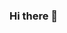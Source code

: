 ### Hi there 👋

<!--
**Robertm339/Robertm339** is a ✨ _special_ ✨ repository because its `README.md` (this file) appears on your GitHub profile.

### 👨‍💻: About Me : 
I am an iOS Developer from California.  

### :fire: My Stats :
[![GitHub Streak](http://github-readme-streak-stats.herokuapp.com?user=Robertm339&theme=dark&background=000000)](https://git.io/streak-stats)
